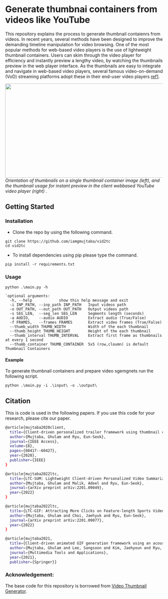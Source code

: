 # Generate thumbnai containers from videos like YouTube

This repository explains the process to generate thumbnail contaienrs from videos. In recent years, several methods have been designed to improve the demanding timeline manipulation for video browsing. One of the most popular methods for web-based video players is the use of lightweight thumbnail containers. Users can skim through the video player for efficiency and instantly preview a lengthy video, by watching the thumbnails preview in the web player interface. As the thumbnails are easy to integrate and navigate in web-based video players, several famous video-on-demand (VoD) streaming platforms adopt these in their end-user video players [ref1](https://arxiv.org/abs/2201.09049).


<p>
  <center>
<img src="https://github.com/iamgmujtaba/tc-generator/blob/master/figures/thumb_sample.png" width="550" height="300">
    </center>
<em>
  Orientation of thumbnails on a single thumbnail container image (left), and the thumbnail usage for instant preview in the client webbased YouTube video player (right) .
  </em>
</p>


## Getting Started
### Installation
- Clone the repo by using the following command.
```shell
git clone https://github.com/iamgmujtaba/vid2tc
cd vid2tc
```
- To install dependencies using pip please type the command.
```shell
pip install -r requirements.txt
```

### Usage

```shell
python .\main.py -h

`optional arguments:
  -h, --help            show this help message and exit
  -i INP_PATH, --inp_path INP_PATH   Input videos path
  -o OUT_PATH, --out_path OUT_PATH   Output videos path
  -s SEG_LEN,  --seg_len SEG_LEN     Segments length (seconds)
  -a AUDIO,    --audio AUDIO         Extract audio (True/False)
  -f FRAMES,   --frames FRAMES       Extract video frames (True/False)
  --thumb_width THUMB_WIDTH          Width of the each thumbnail
  --thumb_height THUMB_HEIGHT        Height of the each thumbnail
  --thumb_interval THUMB_INTERVAL    Extract first frame as thumbnails at every 1 second
  --thumb_container THUMB_CONTAINER  5x5 (row,cloumn) is default Thumbnail Containers
```
#### Example
To generate thumbnail containers and prepare video sgemgnets run the following script.
```shell
python .\main.py -i .\input\ -o .\output\
```

## Citation
This is code is used in the following papers. If you use this code for your research, please cite our paper.
```bash
@article{mujtaba2020client,
  title={Client-driven personalized trailer framework using thumbnail containers},
  author={Mujtaba, Ghulam and Ryu, Eun-Seok},
  journal={IEEE Access},
  volume={8},
  pages={60417--60427},
  year={2020},
  publisher={IEEE}
}

@article{mujtaba2022ltc,
  title={LTC-SUM: Lightweight Client-driven Personalized Video Summarization Framework Using 2D CNN},
  author={Mujtaba, Ghulam and Malik, Adeel and Ryu, Eun-Seok},
  journal={arXiv preprint arXiv:2201.09049},
  year={2022}
}

@article{mujtaba2022ltc,
  title={LTC-GIF: Attracting More Clicks on Feature-length Sports Videos},
  author={Mujtaba, Ghulam and Choi, Jaehyuk and Ryu, Eun-Seok},
  journal={arXiv preprint arXiv:2201.09077},
  year={2022}
}

@article{mujtaba2021,
  title={Client-driven animated GIF generation framework using an acoustic feature},
  author={Mujtaba, Ghulam and Lee, Sangsoon and Kim, Jaehyoun and Ryu, Eun-Seok},
  journal={Multimedia Tools and Applications},
  year={2021},
  publisher={Springer}}
```


### Acknowledgement:
The base code for this repository is borrowed from [Video Thumbnail Generator](https://github.com/flavioribeiro/video-thumbnail-generator).
